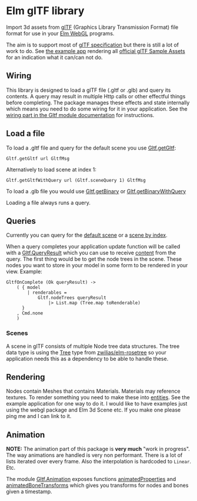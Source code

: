 # Elm glTF library

Import 3d assets from [glTF](https://www.khronos.org/gltf/) (Graphics Library Transmission Format) file format for use in your [Elm WebGL](https://package.elm-lang.org/packages/elm-explorations/webgl/latest) programs.

The aim is to support most of [glTF specification](https://registry.khronos.org/glTF/specs/2.0/glTF-2.0.html) but there is still a lot of work to do. See [the example app](https://elm-gltf.mika.xyz/) rendering all [official glTF Sample Assets](https://github.com/KhronosGroup/glTF-Sample-Assets) for an indication what it can/can not do.

## Wiring

This library is designed to load a glTF file (.gltf or .glb) and query its contents. A query may result in multiple Http calls or other effectful things before completing. The package manages these effects and state internally which means you need to do some wiring for it in your application. See the [wiring part in the Gltf module documentation](https://package.elm-lang.org/packages/mikaxyz/elm-gltf/2.0.0/Gltf#wiring) for instructions.

## Load a file

To load a .gltf file and query for the default scene you use [Gltf.getGltf](https://package.elm-lang.org/packages/mikaxyz/elm-gltf/2.0.0/Gltf#getGltf):

    Gltf.getGltf url GltfMsg

Alternatively to load scene at index 1:

    Gltf.getGltfWithQuery url (Gltf.sceneQuery 1) GltfMsg

To load a .glb file you would use [Gltf.getBinary](https://package.elm-lang.org/packages/mikaxyz/elm-gltf/2.0.0/Gltf#getBinary) or [Gltf.getBinaryWithQuery](https://package.elm-lang.org/packages/mikaxyz/elm-gltf/2.0.0/Gltf#getBinaryWithQuery)

Loading a file always runs a query.

## Queries

Currently you can query for the [default scene](https://package.elm-lang.org/packages/mikaxyz/elm-gltf/2.0.0/Gltf#defaultSceneQuery) or a [scene by index](https://package.elm-lang.org/packages/mikaxyz/elm-gltf/2.0.0/Gltf#sceneQuery).

When a query completes your application update function will be called with a [Gltf.QueryResult](https://package.elm-lang.org/packages/mikaxyz/elm-gltf/2.0.0/Gltf#QueryResult) which you can use to receive [content](https://package.elm-lang.org/packages/mikaxyz/elm-gltf/2.0.0/Gltf#content) from the query. The first thing would be to get the node trees in the scene. These nodes you want to store in your model in some form to be rendered in your view. Example:

    GltfOnComplete (Ok queryResult) ->
        ( { model
            | renderables =
                Gltf.nodeTrees queryResult
                    |> List.map (Tree.map toRenderable)
          }
        , Cmd.none
        )

### Scenes
A scene in glTF consists of multiple Node tree data structures. The tree data type is using the [Tree](https://package.elm-lang.org/packages/zwilias/elm-rosetree/latest/Tree#Tree) type from [zwilias/elm-rosetree](https://package.elm-lang.org/packages/zwilias/elm-rosetree/latest) so your application needs this as a dependency to be able to handle these.

## Rendering

Nodes contain Meshes that contains Materials. Materials may reference textures. To render something you need to make these into [entities](https://package.elm-lang.org/packages/elm-explorations/webgl/latest/WebGL#entity). See the example application for one way to do it. I would like to have examples just using the webgl package and Elm 3d Scene etc. If you make one please ping me and I can link to it.

## Animation

**NOTE:** The animation part of this package is **very much** "work in progress". The way animations are handled is very non performant. There is a lot of lists iterated over every frame. Also the interpolation is hardcoded to `Linear`. Etc.

The module [Gltf.Animation](https://package.elm-lang.org/packages/mikaxyz/elm-gltf/120.0/Gltf-Animation) exposes functions [animatedProperties](https://package.elm-lang.org/packages/mikaxyz/elm-gltf/2.0.0/Gltf-Animation#animatedProperties) and [animatedBoneTransforms](https://package.elm-lang.org/packages/mikaxyz/elm-gltf/120.0/Gltf-Animation#animatedBoneTransforms) which gives you transforms for nodes and bones given a timestamp.
